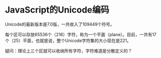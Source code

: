 # JavaScript的Unicode编码


Unicode的最新版本是7.0版，一共收入了109449个符号。


每个区可以存放65536个（216）字符，称为一个平面（plane）。目前，一共有17个（25）平面，也就是说，整个Unicode字符集的大小现在是221。

疑问：理论上三个区就可以收纳所有字符，字符难道是分散定义的？